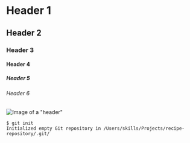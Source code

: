# Header 1
## Header 2
### Header 3
#### Header 4
##### Header 5
###### Header 6

![Image of a "header"](https://static.independent.co.uk/s3fs-public/thumbnails/image/2015/11/10/10/Header.jpg)


```
$ git init
Initialized empty Git repository in /Users/skills/Projects/recipe-repository/.git/
```
